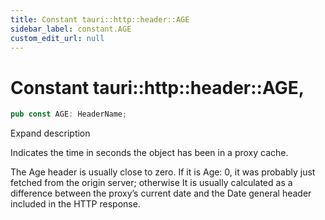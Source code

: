 ```yaml
---
title: Constant tauri::http::header::AGE
sidebar_label: constant.AGE
custom_edit_url: null
---
```


  # Constant tauri::http&#x3A;:header::AGE,

```rs
pub const AGE: HeaderName;
```

Expand description

Indicates the time in seconds the object has been in a proxy cache.

The Age header is usually close to zero. If it is Age: 0, it was probably just fetched from the origin server; otherwise It is usually calculated as a difference between the proxy’s current date and the Date general header included in the HTTP response.
  
